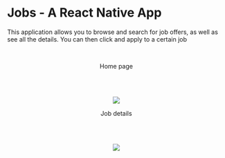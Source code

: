# Jobs - A React Native App

This application allows you to browse and search for job offers, as well as see all the details. You can then click and apply to a certain job

<br> 
<p align="center">
  Home page
</p>
<br>
<br> 
<p align="center">
  <img src="https://i.postimg.cc/zBGvQ48L/Screenshot-1692664403.png"/>
</p>

<p align="center">
  Job details
</p>
<br>
<br> 
<p align="center">
  <img src="https://i.postimg.cc/3NyR8pyY/Screenshot-1692668205.png"/>
</p>

